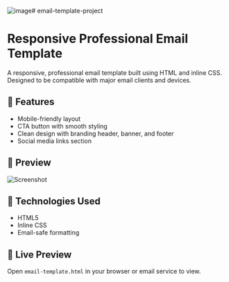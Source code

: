 ![image](https://github.com/user-attachments/assets/8fd7446b-68c1-4396-bede-bc9c20f609f7)# email-template-project
# Responsive Professional Email Template

A responsive, professional email template built using HTML and inline CSS. Designed to be compatible with major email clients and devices.

## 📌 Features
- Mobile-friendly layout
- CTA button with smooth styling
- Clean design with branding header, banner, and footer
- Social media links section

## 📸 Preview

![Screenshot](preview.png)

## 🚀 Technologies Used
- HTML5
- Inline CSS
- Email-safe formatting

## 🔗 Live Preview
Open `email-template.html` in your browser or email service to view.
